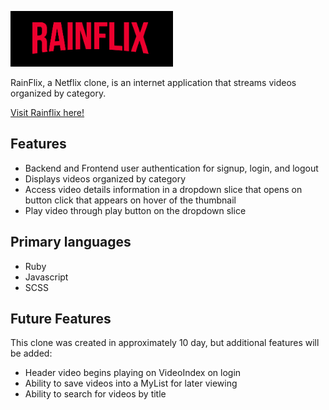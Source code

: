 ![alt text](app/assets/images/readme-logo.png "Rainflix")



RainFlix, a Netflix clone, is an internet application that streams videos organized by category.

[Visit Rainflix here!](https://rainflix.herokuapp.com/#/)

Features
----------
* Backend and Frontend user authentication for signup, login, and logout
* Displays videos organized by category
* Access video details information in a dropdown slice that opens on button click that appears on hover of the thumbnail
* Play video through play button on the dropdown slice

Primary languages 
------------------
* Ruby
* Javascript
* SCSS

Future Features
----------------
This clone was created in approximately 10 day, but additional features will be added:
* Header video begins playing on VideoIndex on login
* Ability to save videos into a MyList for later viewing
* Ability to search for videos by title

